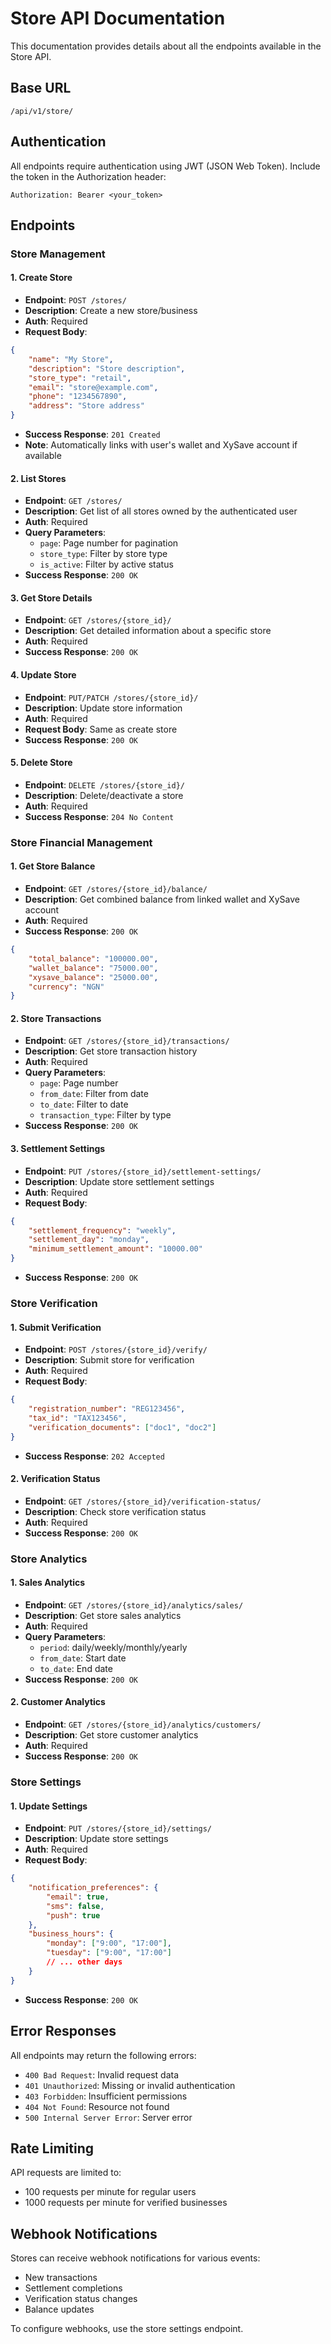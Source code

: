 # Store API Documentation

This documentation provides details about all the endpoints available in the Store API.

## Base URL
```
/api/v1/store/
```

## Authentication
All endpoints require authentication using JWT (JSON Web Token). Include the token in the Authorization header:
```
Authorization: Bearer <your_token>
```

## Endpoints

### Store Management

#### 1. Create Store
- **Endpoint**: `POST /stores/`
- **Description**: Create a new store/business
- **Auth**: Required
- **Request Body**:
```json
{
    "name": "My Store",
    "description": "Store description",
    "store_type": "retail",
    "email": "store@example.com",
    "phone": "1234567890",
    "address": "Store address"
}
```
- **Success Response**: `201 Created`
- **Note**: Automatically links with user's wallet and XySave account if available

#### 2. List Stores
- **Endpoint**: `GET /stores/`
- **Description**: Get list of all stores owned by the authenticated user
- **Auth**: Required
- **Query Parameters**:
  - `page`: Page number for pagination
  - `store_type`: Filter by store type
  - `is_active`: Filter by active status
- **Success Response**: `200 OK`

#### 3. Get Store Details
- **Endpoint**: `GET /stores/{store_id}/`
- **Description**: Get detailed information about a specific store
- **Auth**: Required
- **Success Response**: `200 OK`

#### 4. Update Store
- **Endpoint**: `PUT/PATCH /stores/{store_id}/`
- **Description**: Update store information
- **Auth**: Required
- **Request Body**: Same as create store
- **Success Response**: `200 OK`

#### 5. Delete Store
- **Endpoint**: `DELETE /stores/{store_id}/`
- **Description**: Delete/deactivate a store
- **Auth**: Required
- **Success Response**: `204 No Content`

### Store Financial Management

#### 1. Get Store Balance
- **Endpoint**: `GET /stores/{store_id}/balance/`
- **Description**: Get combined balance from linked wallet and XySave account
- **Auth**: Required
- **Success Response**: `200 OK`
```json
{
    "total_balance": "100000.00",
    "wallet_balance": "75000.00",
    "xysave_balance": "25000.00",
    "currency": "NGN"
}
```

#### 2. Store Transactions
- **Endpoint**: `GET /stores/{store_id}/transactions/`
- **Description**: Get store transaction history
- **Auth**: Required
- **Query Parameters**:
  - `page`: Page number
  - `from_date`: Filter from date
  - `to_date`: Filter to date
  - `transaction_type`: Filter by type
- **Success Response**: `200 OK`

#### 3. Settlement Settings
- **Endpoint**: `PUT /stores/{store_id}/settlement-settings/`
- **Description**: Update store settlement settings
- **Auth**: Required
- **Request Body**:
```json
{
    "settlement_frequency": "weekly",
    "settlement_day": "monday",
    "minimum_settlement_amount": "10000.00"
}
```
- **Success Response**: `200 OK`

### Store Verification

#### 1. Submit Verification
- **Endpoint**: `POST /stores/{store_id}/verify/`
- **Description**: Submit store for verification
- **Auth**: Required
- **Request Body**:
```json
{
    "registration_number": "REG123456",
    "tax_id": "TAX123456",
    "verification_documents": ["doc1", "doc2"]
}
```
- **Success Response**: `202 Accepted`

#### 2. Verification Status
- **Endpoint**: `GET /stores/{store_id}/verification-status/`
- **Description**: Check store verification status
- **Auth**: Required
- **Success Response**: `200 OK`

### Store Analytics

#### 1. Sales Analytics
- **Endpoint**: `GET /stores/{store_id}/analytics/sales/`
- **Description**: Get store sales analytics
- **Auth**: Required
- **Query Parameters**:
  - `period`: daily/weekly/monthly/yearly
  - `from_date`: Start date
  - `to_date`: End date
- **Success Response**: `200 OK`

#### 2. Customer Analytics
- **Endpoint**: `GET /stores/{store_id}/analytics/customers/`
- **Description**: Get store customer analytics
- **Auth**: Required
- **Success Response**: `200 OK`

### Store Settings

#### 1. Update Settings
- **Endpoint**: `PUT /stores/{store_id}/settings/`
- **Description**: Update store settings
- **Auth**: Required
- **Request Body**:
```json
{
    "notification_preferences": {
        "email": true,
        "sms": false,
        "push": true
    },
    "business_hours": {
        "monday": ["9:00", "17:00"],
        "tuesday": ["9:00", "17:00"]
        // ... other days
    }
}
```
- **Success Response**: `200 OK`

## Error Responses

All endpoints may return the following errors:

- `400 Bad Request`: Invalid request data
- `401 Unauthorized`: Missing or invalid authentication
- `403 Forbidden`: Insufficient permissions
- `404 Not Found`: Resource not found
- `500 Internal Server Error`: Server error

## Rate Limiting

API requests are limited to:
- 100 requests per minute for regular users
- 1000 requests per minute for verified businesses

## Webhook Notifications

Stores can receive webhook notifications for various events:
- New transactions
- Settlement completions
- Verification status changes
- Balance updates

To configure webhooks, use the store settings endpoint.
